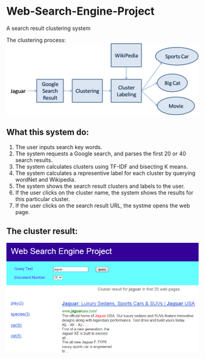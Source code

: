 # Web-Search-Engine-Project
  A search result clustering system

The clustering process:
![cluster process](/img/cluster_process.png?raw=true)


## What this system do:
1. The user inputs search key words.
2. The system requests a Google search, and parses the first 20 or 40 search results.
3. The system calculates clusters using TF-IDF and bisecting K means.
4. The system calculates a representive label for each cluster by querying wordNet and Wikipedia.
5. The system shows the search result clusters and labels to the user.
6. If the user clicks on the cluster name, the system shows the results for this particular cluster.
7. If the user clicks on the search result URL, the systme opens the web page.


## The cluster result:
![cluster result](/img/cluster_result.png?raw=true)
